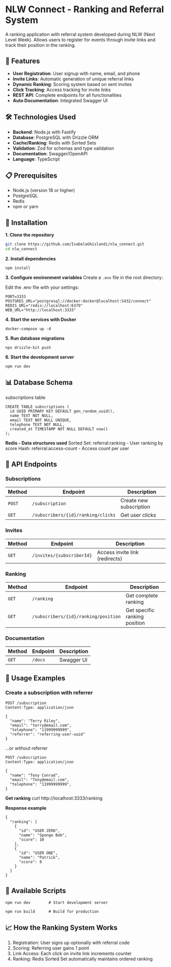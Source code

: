 # NLW Connect - Ranking and Referral System

A ranking application with referral system developed during NLW (Next Level Week). Allows users to register for events through invite links and track their position in the ranking.

## 🚀 Features

- **User Registration**: User signup with name, email, and phone
- **Invite Links**: Automatic generation of unique referral links
- **Dynamic Ranking**: Scoring system based on sent invites
- **Click Tracking**: Access tracking for invite links
- **REST API**: Complete endpoints for all functionalities
- **Auto Documentation**: Integrated Swagger UI

## 🛠️ Technologies Used 

- **Backend**: Node.js with Fastify
- **Database**: PostgreSQL with Drizzle ORM
- **Cache/Ranking**: Redis with Sorted Sets
- **Validation**: Zod for schemas and type validation
- **Documentation**: Swagger/OpenAPI
- **Language**: TypeScript

## 📋 Prerequisites

- Node.js (version 18 or higher)
- PostgreSQL
- Redis
- npm or yarn

## 🔧 Installation

**1. Clone the repository**
```bash
git clone https://github.com/IsabelaGhislandi/nlw_connect.git
cd nlw_connect
```

**2. Install dependencies**
```
npm install
```

**3. Configure environment variables**
Create a `.env` file in the root directory:

Edit the .env file with your settings:
```
PORT=3333 
POSTGRES_URL="postgresql://docker:docker@localhost:5432/connect" 
REDIS_URL="redis://localhost:6379" 
WEB_URL="http://localhost:3333"
```

**4. Start the services with Docker**
```
docker-compose up -d
```

**5. Run database migrations**
```
npx drizzle-kit push
```

**6. Start the development server**
```
npm run dev
```
## 📊 Database Schema
subscriptions table
```
CREATE TABLE subscriptions (
  id UUID PRIMARY KEY DEFAULT gen_random_uuid(),
  name TEXT NOT NULL,
  email TEXT NOT NULL UNIQUE,
  telephone TEXT NOT NULL,
  created_at TIMESTAMP NOT NULL DEFAULT now()
);
```

**Redis - Data structures used**
Sorted Set: referral:ranking - User ranking by score
Hash: referral:access-count - Access count per user

## 🔗 API Endpoints

### Subscriptions
| Method | Endpoint | Description |
|--------|----------|-------------|
| `POST` | `/subscription` | Create new subscription |
| `GET` | `/subscribers/{id}/ranking/clicks` | Get user clicks |

### Invites
| Method | Endpoint | Description |
|--------|----------|-------------|
| `GET` | `/invites/{subscriberId}` | Access invite link (redirects) |

### Ranking
| Method | Endpoint | Description |
|--------|----------|-------------|
| `GET` | `/ranking` | Get complete ranking |
| `GET` | `/subscribers/{id}/ranking/position` | Get specific ranking position |

### Documentation
| Method | Endpoint | Description |
|--------|----------|-------------|
| `GET` | `/docs` | Swagger UI |

## 📝 Usage Examples

### Create a subscription with referrer
```
POST /subscription
Content-Type: application/json

{
  "name": "Terry Riley",
  "email": "terry@email.com",
  "telephone": "11999999999",
  "referrer": "referring-user-uuid"
}
```
...or without referrer
```
POST /subscription
Content-Type: application/json

{
  "name": "Tony Conrad",
  "email": "Tony@email.com",
  "telephone": "11999999999",
}
```
**Get ranking**
curl http://localhost:3333/ranking

**Response example**
```
{
  "ranking": [
    {
      "id": "USER ZERO",
      "name": "Sponge Bob",
      "score": 10
    },
    {
      "id": "USER ONE",
      "name": "Patrick",
      "score": 8
    }
  ]
}
```
## 🧪 Available Scripts
```
npm run dev        # Start development server
```

```
npm run build      # Build for production
```


## 📈 How the Ranking System Works
1. Registration: User signs up optionally with referral code
2. Scoring: Referring user gains 1 point
3. Link Access: Each click on invite link increments counter
4. Ranking: Redis Sorted Set automatically maintains ordered ranking
